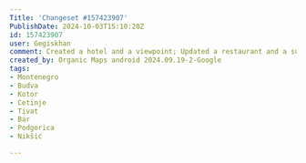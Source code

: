 ```yaml
---
Title: 'Changeset #157423907'
PublishDate: 2024-10-03T15:10:20Z
id: 157423907
user: Gegiskhan
comment: Created a hotel and a viewpoint; Updated a restaurant and a supermarket shop
created_by: Organic Maps android 2024.09.19-2-Google
tags:
- Montenegro
- Budva
- Kotor
- Cetinje
- Tivat
- Bar
- Podgorica
- Nikšić

---
```

